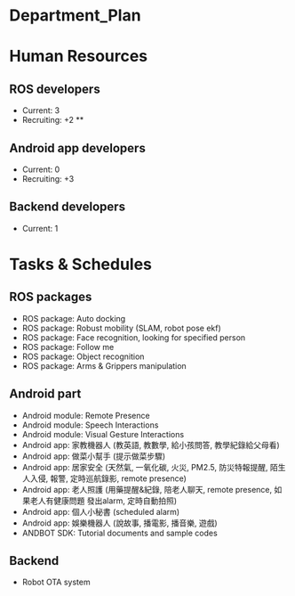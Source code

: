 # Department_Plan

# Human Resources
## ROS developers
* Current: 3
* Recruiting: +2
** 

## Android app developers
* Current: 0
* Recruiting: +3

## Backend developers
* Current: 1

# Tasks & Schedules
## ROS packages
* ROS package: Auto docking
* ROS package: Robust mobility (SLAM, robot pose ekf)
* ROS package: Face recognition, looking for specified person
* ROS package: Follow me
* ROS package: Object recognition
* ROS package: Arms & Grippers manipulation


## Android part
* Android module: Remote Presence
* Android module: Speech Interactions
* Android module: Visual Gesture Interactions
* Android app: 家教機器人 (教英語, 教數學, 給小孩問答, 教學紀錄給父母看)
* Android app: 做菜小幫手 (提示做菜步驟)
* Android app: 居家安全 (天然氣, 一氧化碳, 火災, PM2.5, 防災特報提醒, 陌生人入侵, 報警, 定時巡航錄影, remote presence)
* Android app: 老人照護 (用藥提醒&紀錄, 陪老人聊天, remote presence, 如果老人有健康問題 發出alarm, 定時自動拍照)
* Android app: 個人小秘書 (scheduled alarm)
* Android app: 娛樂機器人 (說故事, 播電影, 播音樂, 遊戲)
* ANDBOT SDK: Tutorial documents and sample codes

## Backend
* Robot OTA system




